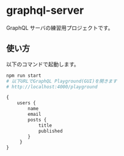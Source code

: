 # graphql-server

GraphQL サーバの練習用プロジェクトです。

## 使い方
以下のコマンドで起動します。

```sh
npm run start
# 以下URLでGraphQL Playground(GUI)を開きます
# http://localhost:4000/playground
```

```graphql
{
    users {
        name
        email
        posts {
            title
            published
        }
     }
}
```